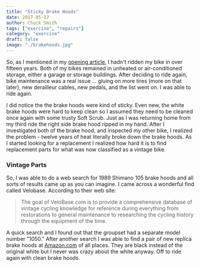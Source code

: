 ```yaml
---
title: "Sticky Brake Hoods"
date: 2017-05-17
author: Chuck Smith
tags: ["exercise", "repairs"]
category: "exercise"
draft: false
image: "./brakehoods.jpg"
---
```


So, as I mentioned in my [opening article](https://electic.test/beginning-again/), I hadn't ridden my bike in over fifteen years. Both of my bikes remained in unheated or air-conditioned storage, either a garage or storage buildings. After deciding to ride again, bike maintenance was a real issue ... gluing on more tires (more on that later), new derailleur cables, new pedals, and the list went on. I was able to ride again.

I did notice the the brake hoods were kind of sticky. Even new, the white brake hoods were hard to keep clean so I assumed they need to be cleaned once again with some trusty Soft Scrub. Just as I was returning home from my third ride the right side brake hood ripped in my hand. After I investigated both of the brake hood, and inspected my other bike, I realized the problem - twelve years of heat literally broke down the brake hoods. As I started looking for a replacement I realized how hard it is to find replacement parts for what was now classified as a vintage bike.

### Vintage Parts

So, I was able to do a web search for 1989 Shimano 105 brake hoods and all sorts of results came up as you can imagine. I came across a wonderful find called Velobase. According to their web site:

> The goal of VeloBase.com is to provide a comprehensive database of vintage cycling knowledge for reference during everything from restorations to general maintenance to researching the cycling history through the equipment of the time.

A quick search and I found out that the groupset had a separate model number "1050." After another search I was able to find a pair of new replica brake hoods at [Amazon.com](https://www.amazon.com/gp/product/B001GSMSJG/ref=oh_aui_detailpage_o06_s00?ie=UTF8&psc=1%22%20target=%22_blank%22%20rel=%22noopener%20noreferrerhttps://www.google.com) of all places. They are black instead of the original white but I never was crazy about the white anyway. Off to ride again with clean brake hoods.
